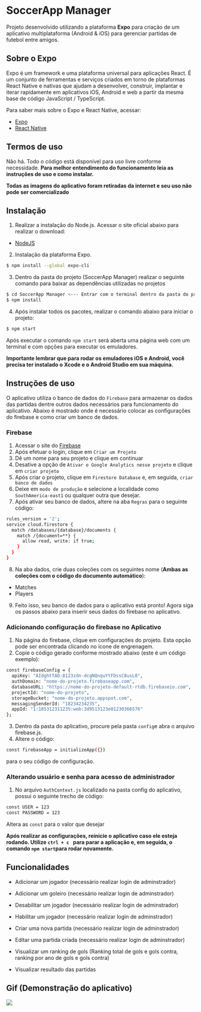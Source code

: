 # SoccerApp Manager

Projeto desenvolvido utilizando a plataforma **Expo** para criação de um aplicativo multiplataforma (Android & iOS) para gerenciar partidas de futebol entre amigos.

## Sobre o Expo

Expo é um framework e uma plataforma universal para aplicações React. É um conjunto de ferramentas e serviços criados em torno de plataformas React Native e nativas que ajudam a desenvolver, construir, implantar e iterar rapidamente em aplicativos iOS, Android e web a partir da mesma base de código JavaScript / TypeScript.

Para saber mais sobre o Expo e React Native, acessar:
- [Expo](https://expo.dev) 
- [React Native](https://reactnative.dev)


## Termos de uso

Não há. Todo o código está disponível para uso livre conforme necessidade. **Para melhor entendimento do funcionamento leia as instruções de uso e como instalar.**

**Todas as imagens do aplicativo foram retiradas da internet e seu uso não pode ser comercializado**


## Instalação

1. Realizar a instalação do Node.js. Acessar o site oficial abaixo para realizar o download:
- [NodeJS](https://nodejs.org/en/)
2. Instalação da plataforma Expo.
```bash
$ npm install --global expo-cli
```
3. Dentro da pasta do projeto (SoccerApp Manager) realizar o seguinte comando para baixar as dependências utilizadas no projetos
```bash
$ cd SoccerApp Manager <--- Entrar com o terminal dentro da pasta do projeto
$ npm install
```

4. Após instalar todos os pacotes, realizar o comando abaixo para iniciar o projeto:
```bash
$ npm start
```

Após executar o comando ``npm start`` será aberta uma página web com um terminal e com opções para executar os emuladores.

**Importante lembrar que para rodar os  emuladores iOS e Android, você precisa ter instalado o Xcode e o Android Studio em sua máquina.**


## Instruções de uso

O aplicativo utiliza o banco de dados do ``Firebase`` para armazenar os dados das partidas dentre outros dados necessários para funcionamento do aplicativo. Abaixo é mostrado onde é necessário colocar as configurações do firebase e como criar um banco de dados.

### Firebase 
1. Acessar o site do [Firebase](https://console.firebase.google.com/)
2. Após efetuar o login, clique em ``Criar um Projeto``
3. Dê um nome para seu projeto e clique em continuar
4. Desative a opção de ``Ativar o Google Analytics nesse projeto`` e clique em ``criar projeto``
5. Após criar o projeto, clique em ``Firestore Database`` e, em seguida, ``criar banco de dados``
6. Deixe em ``modo de produção`` e selecione a localidade como ``SouthAmerica-east1`` ou qualquer outra que desejar.
7. Após ativar seu banco de dados, altere na aba ``Regras`` para o seguinte código:
```bash
rules_version = '2';
service cloud.firestore {
  match /databases/{database}/documents {
    match /{document=**} {
      allow read, write: if true;
    }
  }
}
```
8. Na aba dados, crie duas coleções com os seguintes nome (**Ambas as coleções com o código do documento automático**):
- Matches
- Players

9. Feito isso, seu banco de dados para o aplicativo está pronto! Agora siga os passos abaixo para inserir seus dados do firebase no aplicativo. 

### Adicionando configuração do firebase no Aplicativo

1. Na página do firebase, clique em configurações do projeto. Esta opção pode ser encontrada clicando no ícone de engrenagem. 
2. Copie o código gerado conforme mostrado abaixo (este é um código exemplo):
```bash
const firebaseConfig = {
  apiKey: "AIdghtTAO-8123zdn-dcgNQnquYtFDssC8usL0",
  authDomain: "nome-do-projeto.firebaseapp.com",
  databaseURL: "https://nome-do-projeto-default-rtdb.firebaseio.com",
  projectId: "nome-do-projeto",
  storageBucket: "nome-do-projeto.appspot.com",
  messagingSenderId: "18234234235",
  appId: "1:185312311235:web:3d9513123e01230366576"
};
```



3. Dentro da pasta do aplicativo, procure pela pasta ``config``e abra o arquivo firebase.js.
4. Altere o código:
```bash
const firebaseApp = initializeApp({})
```
para o seu código de configuração.



### Alterando usuário e senha para acesso de administrador 

1. No arquivo ``AuthContext.js`` localizado na pasta config do aplicativo, possui o seguinte trecho de código:
```bash
const USER = 123
const PASSWORD = 123
```

Altera as ``const`` para o valor que desejar 

**Após realizar as configurações, reinicie o aplicativo caso ele esteja rodando. Utilize ``ctrl + c `` para parar a aplicação e, em seguida, o comando ``npm start``para rodar novamente.** 

## Funcionalidades

- Adicionar um jogador (necessário realizar login de adminstrador)
- Adicionar um goleiro (necessário realizar login de adminstrador)
- Desabilitar um jogador (necessário realizar login de adminstrador)
- Habilitar um jogador (necessário realizar login de adminstrador)
- Criar uma nova partida (necessário realizar login de adminstrador)
- Editar uma partida criada (necessário realizar login de adminstrador)

- Visualizar um ranking de gols (Ranking total de gols e gols contra, ranking por ano de gols e gols contra)
- Visualizar resultado das partidas

## Gif (Demonstração do aplicativo)

<img src="https://github.com/guilhermemigliano/SoccerAppManager/blob/main/assets/gifs/gif1.gif?raw=true" width="" height="" />
